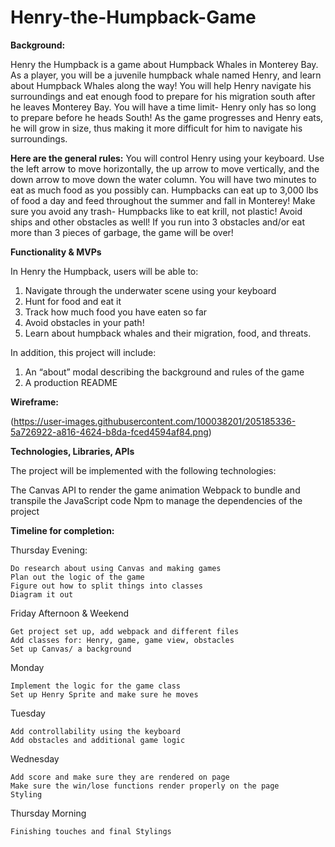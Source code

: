 # Henry-the-Humpback-Game

**Background:** 

Henry the Humpback is a game about Humpback Whales in Monterey Bay. As a player, you will be a juvenile humpback whale named Henry, and learn about Humpback Whales along the way! You will help Henry navigate his surroundings and eat enough food to prepare for his migration south after he leaves Monterey Bay. You will have a time limit- Henry only has so long to prepare before he heads South! 
As the game progresses and Henry eats, he will grow in size, thus making it more difficult for him to navigate his surroundings. 


**Here are the general rules:**
You will control Henry using your keyboard. Use the left arrow to move horizontally, the up arrow to move vertically, and the down arrow to move down the water column.
You will have two minutes to eat as much food as you possibly can. Humpbacks can eat up to 3,000 lbs of food a day and feed throughout the summer and fall in Monterey!
Make sure you avoid any trash- Humpbacks like to eat krill, not plastic!
Avoid ships and other obstacles as well!
If you run into 3 obstacles and/or eat more than 3 pieces of garbage, the game will be over!
 
**Functionality & MVPs**

In Henry the Humpback, users will be able to:

1. Navigate through the underwater scene using your keyboard
2. Hunt for food and eat it
3. Track how much food you have eaten so far
4. Avoid obstacles in your path!
5. Learn about  humpback whales and their migration, food, and threats.


In addition, this project will include:

1. An “about” modal describing the background and rules of the game
2. A production README

**Wireframe:**

(https://user-images.githubusercontent.com/100038201/205185336-5a726922-a816-4624-b8da-fced4594af84.png)

 
**Technologies, Libraries, APIs**

The project will be implemented with the following technologies:

The Canvas API to render the game animation
Webpack to bundle and transpile the JavaScript code
Npm to manage the dependencies of the project

**Timeline for completion:**

  Thursday Evening:
  
    Do research about using Canvas and making games
    Plan out the logic of the game
    Figure out how to split things into classes
    Diagram it out
    
  Friday Afternoon & Weekend
  
    Get project set up, add webpack and different files 
    Add classes for: Henry, game, game view, obstacles
    Set up Canvas/ a background
    
  Monday
  
    Implement the logic for the game class
    Set up Henry Sprite and make sure he moves
    
  Tuesday
  
    Add controllability using the keyboard
    Add obstacles and additional game logic

  Wednesday

    Add score and make sure they are rendered on page
    Make sure the win/lose functions render properly on the page
    Styling
    
  Thursday Morning
  
    Finishing touches and final Stylings

